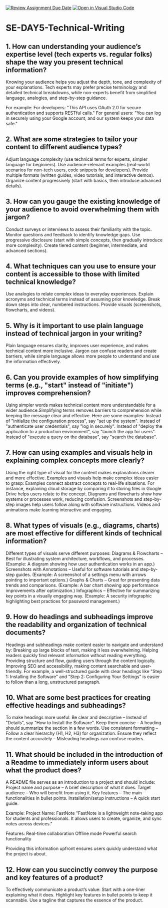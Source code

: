 [![Review Assignment Due Date](https://classroom.github.com/assets/deadline-readme-button-22041afd0340ce965d47ae6ef1cefeee28c7c493a6346c4f15d667ab976d596c.svg)](https://classroom.github.com/a/zsAR-pyY)
[![Open in Visual Studio Code](https://classroom.github.com/assets/open-in-vscode-2e0aaae1b6195c2367325f4f02e2d04e9abb55f0b24a779b69b11b9e10269abc.svg)](https://classroom.github.com/online_ide?assignment_repo_id=18474551&assignment_repo_type=AssignmentRepo)
# SE-DAY5-Technical-Writing
## 1. How can understanding your audience’s expertise level (tech experts vs. regular folks) shape the way you present technical information?
Knowing your audience helps you adjust the depth, tone, and complexity of your explanations. Tech experts may prefer precise terminology and detailed technical breakdowns, while non-experts benefit from simplified language, analogies, and step-by-step guidance.

For example:
For developers: "This API uses OAuth 2.0 for secure authentication and supports RESTful calls."
For general users: "You can log in securely using your Google account, and our system keeps your data safe."

## 2. What are some strategies to tailor your content to different audience types?
Adjust language complexity (use technical terms for experts, simpler language for beginners).
Use audience-relevant examples (real-world scenarios for non-tech users, code snippets for developers).
Provide multiple formats (written guides, video tutorials, and interactive demos).
Organize content progressively (start with basics, then introduce advanced details).


## 3. How can you gauge the existing knowledge of your audience to avoid overwhelming them with jargon?
Conduct surveys or interviews to assess their familiarity with the topic.
Monitor questions and feedback to identify knowledge gaps.
Use progressive disclosure (start with simple concepts, then gradually introduce more complexity).
Create tiered content (beginner, intermediate, and advanced sections).

## 4. What techniques can you use to ensure your content is accessible to those with limited technical knowledge?
Use analogies to relate complex ideas to everyday experiences.
Explain acronyms and technical terms instead of assuming prior knowledge.
Break down steps into clear, numbered instructions.
Provide visuals (screenshots, flowcharts, and videos).

## 5. Why is it important to use plain language instead of technical jargon in your writing?
Plain language ensures clarity, improves user experience, and makes technical content more inclusive. Jargon can confuse readers and create barriers, while simple language allows more people to understand and use the information effectively.

## 6. Can you provide examples of how simplifying terms (e.g., "start" instead of "initiate") improves comprehension?
Using simpler words makes technical content more understandable for a wider audience.Simplifying terms removes barriers to comprehension while keeping the message clear and effective. Here are some examples:
Instead of "initialize the configuration process", say "set up the system".
Instead of "authenticate user credentials", say "log in securely".
Instead of "deploy the application to a production environment", say "launch the app for users".
Instead of "execute a query on the database", say "search the database".


## 7. How can using examples and visuals help in explaining complex concepts more clearly?
Using the right type of visual for the content makes explanations clearer and more effective.
Examples and visuals help make complex ideas easier to grasp:
Examples connect abstract concepts to real-life situations. For instance, explaining cloud storage by comparing it to storing files in Google Drive helps users relate to the concept.
Diagrams and flowcharts show how systems or processes work, reducing confusion.
Screenshots and step-by-step images help users follow along with software instructions.
Videos and animations make learning interactive and engaging.

## 8. What types of visuals (e.g., diagrams, charts) are most effective for different kinds of technical information?
Different types of visuals serve different purposes:
Diagrams & Flowcharts – Best for illustrating system architecture, workflows, and processes. (Example: A diagram showing how user authentication works in an app.)
Screenshots with Annotations – Useful for software tutorials and step-by-step guides. (Example: A screenshot of a settings menu with arrows pointing to important options.)
Graphs & Charts – Great for presenting data trends and comparisons. (Example: A bar chart showing app performance improvements after optimization.)
Infographics – Effective for summarizing key points in a visually engaging way. (Example: A security infographic highlighting best practices for password management.)

## 9. How do headings and subheadings improve the readability and organization of technical documents?
Headings and subheadings make content easier to navigate and understand by:
Breaking up large blocks of text, making it less overwhelming.
Helping readers quickly find relevant information without reading everything.
Providing structure and flow, guiding users through the content logically.
Improving SEO and accessibility, making content searchable and user-friendly.
For example, a well-structured guide with clear headings like "Step 1: Installing the Software" and "Step 2: Configuring Your Settings" is easier to follow than a long, unstructured paragraph.


## 10. What are some best practices for creating effective headings and subheadings?
To make headings more useful:
Be clear and descriptive – Instead of "Details", say "How to Install the Software".
Keep them concise – A heading should summarize the section in a few words.
Use consistent formatting – Follow a clear hierarchy (H1, H2, H3) for organization.
Ensure they reflect the content accurately – Misleading headings can confuse readers.

## 11. What should be included in the introduction of a Readme to immediately inform users about what the product does?
A README file serves as an introduction to a project and should include:
Project name and purpose – A brief description of what it does.
Target audience – Who will benefit from using it.
Key features – The main functionalities in bullet points.
Installation/setup instructions – A quick start guide.

Example:
Project Name: FastNote
"FastNote is a lightweight note-taking app for students and professionals. It allows users to create, organize, and sync notes across devices."

Features:
 Real-time collaboration
 Offline mode
 Powerful search functionality
 
Providing this information upfront ensures users quickly understand what the project is about.

## 12. How can you succinctly convey the purpose and key features of a product?
To effectively communicate a product’s value:
Start with a one-liner explaining what it does.
Highlight key features in bullet points to keep it scannable.
Use a tagline that captures the essence of the product.
